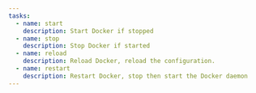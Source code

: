 ```yaml
---
tasks:
  - name: start
    description: Start Docker if stopped
  - name: stop
    description: Stop Docker if started
  - name: reload
    description: Reload Docker, reload the configuration.
  - name: restart
    description: Restart Docker, stop then start the Docker daemon
---
```

